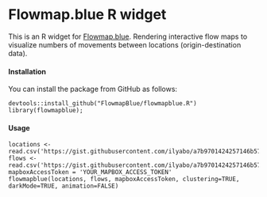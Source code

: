 # Flowmap.blue R widget

This is an R widget for [Flowmap.blue](http://flowmap.blue).
Rendering interactive flow maps to visualize numbers of movements between locations (origin-destination data).


#### Installation

You can install the package from GitHub as follows:

    devtools::install_github("FlowmapBlue/flowmapblue.R")
    library(flowmapblue);    
    


#### Usage

    locations <- read.csv('https://gist.githubusercontent.com/ilyabo/a7b9701424257146b571149d92a14926/raw/2e9e1e9bcf64cf0090781b451037229ccb78e1b1/locations.csv')
    flows <- read.csv('https://gist.githubusercontent.com/ilyabo/a7b9701424257146b571149d92a14926/raw/2e9e1e9bcf64cf0090781b451037229ccb78e1b1/flows.csv')
    mapboxAccessToken = 'YOUR_MAPBOX_ACCESS_TOKEN'
    flowmapblue(locations, flows, mapboxAccessToken, clustering=TRUE, darkMode=TRUE, animation=FALSE)
